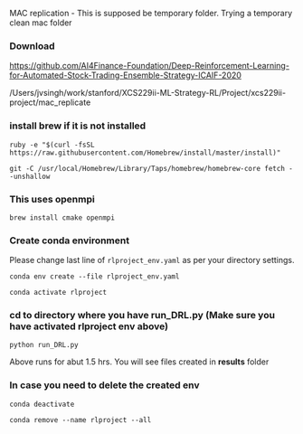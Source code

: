 MAC replication - This is supposed be temporary folder. Trying a temporary
clean mac folder

### Download
https://github.com/AI4Finance-Foundation/Deep-Reinforcement-Learning-for-Automated-Stock-Trading-Ensemble-Strategy-ICAIF-2020

/Users/jvsingh/work/stanford/XCS229ii-ML-Strategy-RL/Project/xcs229ii-project/mac_replicate

### install brew if it is not installed
`ruby -e "$(curl -fsSL https://raw.githubusercontent.com/Homebrew/install/master/install)"`

`git -C /usr/local/Homebrew/Library/Taps/homebrew/homebrew-core fetch --unshallow`

### This uses openmpi
`brew install cmake openmpi`

### Create conda environment
Please change last line of `rlproject_env.yaml` as per your directory settings.

`conda env create --file rlproject_env.yaml`

`conda activate rlproject`

### cd to directory where you have run_DRL.py (Make sure you have activated rlproject env above)
`python run_DRL.py`

Above runs for abut 1.5 hrs. You will see files created in **results** folder

### In case you need to delete the created env

`conda deactivate`

`conda remove --name rlproject --all`
